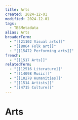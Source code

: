 ```yaml
---
title: Arts
created: 2024-12-01
modified: 2024-12-01
tags:
  - TBSMetadata
alias: Arts
broaderTerm:
  - "[[21102 Visual arts]]"
  - "[[8064 Folk art]]"
  - "[[15472 Performing arts]]"
french:
  - "[[1517 Arts]]"
relatedTerm:
  - "[[12516 Literature]]"
  - "[[14098 Music]]"
  - "[[10278 Humanities]]"
  - "[[1514 Artists]]"
  - "[[4715 Culture]]"
---
```

# Arts
